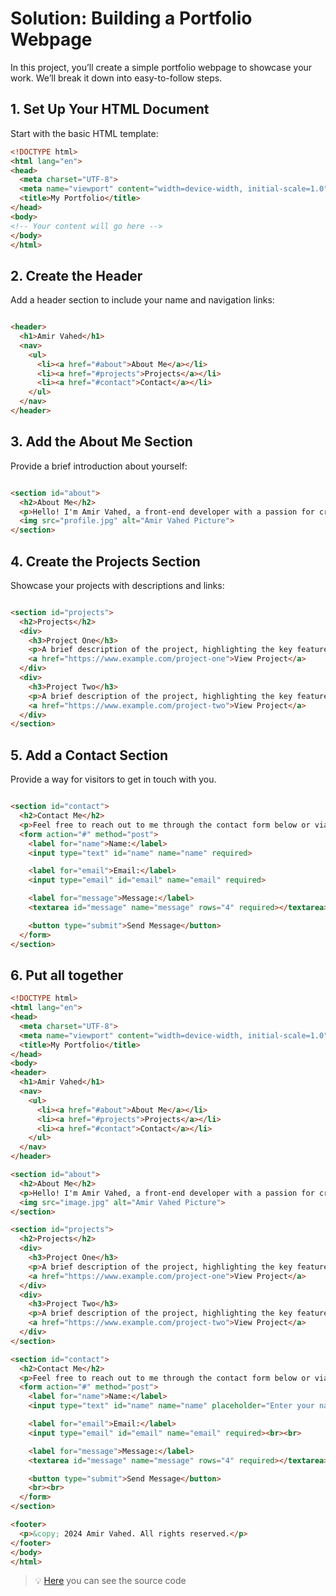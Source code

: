 # Solution: Building a Portfolio Webpage

In this project, you’ll create a simple portfolio webpage to showcase your work. We’ll break it down into easy-to-follow
steps.

## 1. Set Up Your HTML Document

Start with the basic HTML template:

```html
<!DOCTYPE html>
<html lang="en">
<head>
  <meta charset="UTF-8">
  <meta name="viewport" content="width=device-width, initial-scale=1.0">
  <title>My Portfolio</title>
</head>
<body>
<!-- Your content will go here -->
</body>
</html>
```

## 2. Create the Header

Add a header section to include your name and navigation links:

```html

<header>
  <h1>Amir Vahed</h1>
  <nav>
    <ul>
      <li><a href="#about">About Me</a></li>
      <li><a href="#projects">Projects</a></li>
      <li><a href="#contact">Contact</a></li>
    </ul>
  </nav>
</header>
```

## 3. Add the About Me Section

Provide a brief introduction about yourself:

```html

<section id="about">
  <h2>About Me</h2>
  <p>Hello! I'm Amir Vahed, a front-end developer with a passion for creating engaging websites and applications.</p>
  <img src="profile.jpg" alt="Amir Vahed Picture">
</section>
```

## 4. Create the Projects Section

Showcase your projects with descriptions and links:

```html

<section id="projects">
  <h2>Projects</h2>
  <div>
    <h3>Project One</h3>
    <p>A brief description of the project, highlighting the key features and technologies used.</p>
    <a href="https://www.example.com/project-one">View Project</a>
  </div>
  <div>
    <h3>Project Two</h3>
    <p>A brief description of the project, highlighting the key features and technologies used.</p>
    <a href="https://www.example.com/project-two">View Project</a>
  </div>
</section>
```

## 5. Add a Contact Section

Provide a way for visitors to get in touch with you.

```html

<section id="contact">
  <h2>Contact Me</h2>
  <p>Feel free to reach out to me through the contact form below or via email.</p>
  <form action="#" method="post">
    <label for="name">Name:</label>
    <input type="text" id="name" name="name" required>

    <label for="email">Email:</label>
    <input type="email" id="email" name="email" required>

    <label for="message">Message:</label>
    <textarea id="message" name="message" rows="4" required></textarea>

    <button type="submit">Send Message</button>
  </form>
</section>
```

## 6. Put all together

```html
<!DOCTYPE html>
<html lang="en">
<head>
  <meta charset="UTF-8">
  <meta name="viewport" content="width=device-width, initial-scale=1.0">
  <title>My Portfolio</title>
</head>
<body>
<header>
  <h1>Amir Vahed</h1>
  <nav>
    <ul>
      <li><a href="#about">About Me</a></li>
      <li><a href="#projects">Projects</a></li>
      <li><a href="#contact">Contact</a></li>
    </ul>
  </nav>
</header>

<section id="about">
  <h2>About Me</h2>
  <p>Hello! I'm Amir Vahed, a front-end developer with a passion for creating engaging websites and applications.</p>
  <img src="image.jpg" alt="Amir Vahed Picture">
</section>

<section id="projects">
  <h2>Projects</h2>
  <div>
    <h3>Project One</h3>
    <p>A brief description of the project, highlighting the key features and technologies used.</p>
    <a href="https://www.example.com/project-one">View Project</a>
  </div>
  <div>
    <h3>Project Two</h3>
    <p>A brief description of the project, highlighting the key features and technologies used.</p>
    <a href="https://www.example.com/project-two">View Project</a>
  </div>
</section>

<section id="contact">
  <h2>Contact Me</h2>
  <p>Feel free to reach out to me through the contact form below or via email.</p>
  <form action="#" method="post">
    <label for="name">Name:</label>
    <input type="text" id="name" name="name" placeholder="Enter your name" required><br><br>

    <label for="email">Email:</label>
    <input type="email" id="email" name="email" required><br><br>

    <label for="message">Message:</label>
    <textarea id="message" name="message" rows="4" required></textarea><br><br>

    <button type="submit">Send Message</button>
    <br><br>
  </form>
</section>

<footer>
  <p>&copy; 2024 Amir Vahed. All rights reserved.</p>
</footer>
</body>
</html>
```

> 💡 [Here](https://github.com/amirmvahed/front-end-for-back-end-engineers-tasks/tree/main/portfolio) you can see the
> source
> code
